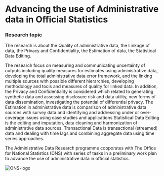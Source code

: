 # Advancing the use of Administrative data in Official Statistics

### Research topic

The research is about the Quality of administrative data, the Linkage of data, the Privacy and Confidentiality, the Estimation
of data, the Statistical Data Editing. 

The research focus on measuring and communicating uncertainty of outputs including quality measures for estimates using administrative data, developing the total administrative data error framework, and the linking multiple sources with possible different hierarchies, developing methodology and tools and measures of quality for linked data. In addition, the Privacy and Confidentiality is considered which related to generating synthetic data and assessing disclosure risk and data utility, new forms of data dissemination, investigating the potential of differential privacy. The Estimation in administrative data is comparison of administrative data sources with survey data and identifying and addressing under or over-coverage issues using case studies and applications.Statistical Data Editing is the editing and imputation, data cleaning and harmonization of administrative data sources. Transactional Data is transactional (streamed) data and dealing with time lags and combining aggregate data using time series approaches.

The Administrative Data Research programme cooporates with The Office for National Statistics (ONS) with series of tasks in
a preliminary work plan to advance the use of administrative data in official statistics. 


![ONS-logo](https://user-images.githubusercontent.com/55794712/68633221-e8a0d680-04e8-11ea-98bc-775acdd14498.png)



